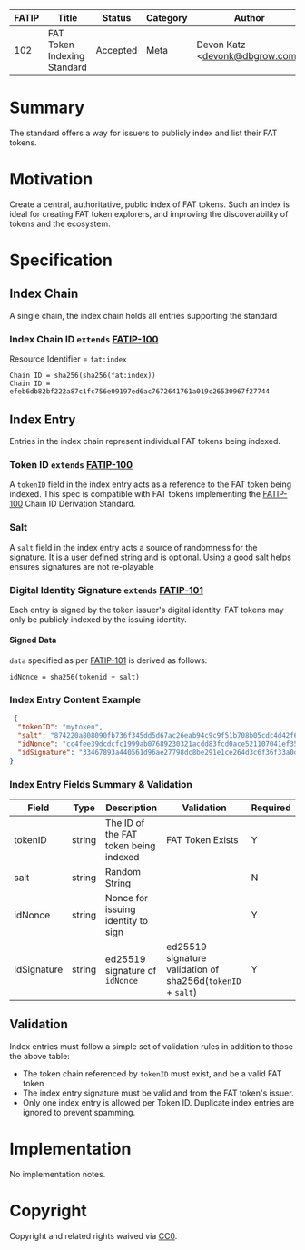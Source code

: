 | FATIP | Title                       | Status   | Category | Author                          | Created   |
| ----- | --------------------------- | -------- | -------- | ------------------------------- | --------- |
| 102   | FAT Token Indexing Standard | Accepted | Meta     | Devon Katz \<devonk@dbgrow.com> | 8-17-2018 |



# Summary

The standard offers a way for issuers to publicly index and list their FAT
tokens.


# Motivation

Create a central, authoritative, public index of FAT tokens. Such an index is
ideal for creating FAT token explorers, and improving the discoverability of
tokens and the ecosystem.


# Specification


## Index Chain

A single chain, the index chain holds all entries supporting the standard


### Index Chain ID `extends` [FATIP-100](100)

Resource Identifier = `fat:index`

```
Chain ID = sha256(sha256(fat:index))
Chain ID = efeb6db82bf222a87c1fc756e09197ed6ac7672641761a019c26530967f27744
```


## Index Entry

Entries in the index chain represent individual FAT tokens being indexed.


### Token ID `extends` [FATIP-100](100)

A `tokenID` field in the index entry acts as a reference to the FAT token being
indexed. This spec is compatible with FAT tokens implementing the
[FATIP-100](100) Chain ID Derivation Standard.


### Salt

A `salt` field in the index entry acts a source of randomness for the
signature. It is a user defined string and is optional. Using a good salt helps
ensures signatures are not re-playable


### Digital Identity Signature `extends` [FATIP-101](101)

Each entry is signed by the token issuer's digital identity. FAT tokens may
only be publicly indexed by the issuing identity.


#### Signed Data

`data` specified as per [FATIP-101](101) is derived as follows:

```
idNonce = sha256(tokenid + salt)
```


### Index Entry Content Example

```json
 {
  "tokenID": "mytoken",
  "salt": "874220a808090fb736f345dd5d67ac26eab94c9c9f51b708b05cdc4d42f65aae",
  "idNonce": "cc4fee39dcdcfc1999ab07689230321acdd83fcd0ace521107041ef354b9cfb5",
  "idSignature": "33467893a440561d96ae27798dc8be291e1ce264d3c6f36f33a0d983e745f1d87db61c77946fe57db3e185f548d51da85106dfec592383a556091dd45f384b0c"
}
```


### Index Entry Fields Summary & Validation

| Field       | Type   | Description                           | Validation                                                  | Required |
| ----------- | ------ | ------------------------------------- | ----------------------------------------------------------- | -------- |
| tokenID     | string | The ID of the FAT token being indexed | FAT Token Exists                                            | Y        |
| salt        | string | Random String                         |                                                             | N        |
| idNonce     | string | Nonce for issuing identity to sign    |                                                             | Y        |
| idSignature | string | ed25519 signature of `idNonce`        | ed25519 signature validation of sha256d(`tokenID` + `salt`) | Y        |


## Validation

Index entries must follow a simple set of validation rules in addition to those
the above table:

- The token chain referenced by `tokenID` must exist, and be a valid FAT token
- The index entry signature must be valid and from the FAT token's issuer.
- Only one index entry is allowed per Token ID. Duplicate index entries are
  ignored to prevent spamming.


# Implementation

No implementation notes.


# Copyright

Copyright and related rights waived via
[CC0](https://creativecommons.org/publicdomain/zero/1.0/).
